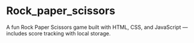 # Rock_paper_scissors
A fun Rock Paper Scissors game built with HTML, CSS, and JavaScript — includes score tracking with local storage.
